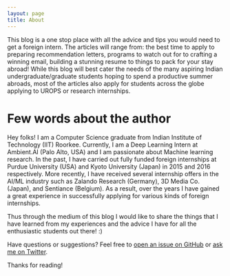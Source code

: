 ```yaml
---
layout: page
title: About
---
```


This blog is a one stop place with all the advice and tips you would need to get a foreign intern. The articles will range from: the best time to apply to preparing recommendation letters, programs to watch out for to crafting a winning email, building a stunning resume to things to pack for your stay abroad! While this blog will best cater the needs of the many aspiring Indian undergraduate/graduate students hoping to spend a productive summer abroads, most of the articles also apply for students across the globe applying to UROPS or research internships. 

# Few words about the author

Hey folks! I am a Computer Science graduate from Indian Institute of Technology (IIT) Roorkee. Currently, I am a Deep Learning Intern at Ambient.AI (Palo Alto, USA) and I am passionate about Machine learning research. In the past, I have carried out fully funded foreign internships at Purdue University (USA) and Kyoto University (Japan) in 2015 and 2016 respectively. More recently, I have received several internship offers in the AI/ML industry such as Zalando Research (Germany), 3D Media Co. (Japan), and Sentiance (Belgium). As a result, over the years I have gained a great experience in successfully applying for various kinds of foreign internships. 

Thus through the medium of this blog I would like to share the things that I have learned from my experiences and the advice I have for all the enthusiastic students out there! :)  

Have questions or suggestions? Feel free to [open an issue on GitHub](https://github.com/foreignintern/foreignintern.github.io/issues/new) or [ask me on Twitter](https://twitter.com/sidakpal21).

Thanks for reading!
